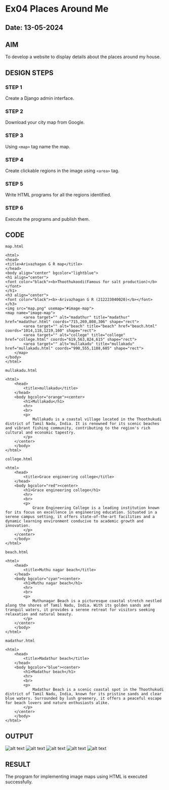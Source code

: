 # Ex04 Places Around Me
## Date: 13-05-2024

## AIM
To develop a website to display details about the places around my house.

## DESIGN STEPS

### STEP 1
Create a Django admin interface.

### STEP 2
Download your city map from Google.

### STEP 3
Using ```<map>``` tag name the map.

### STEP 4
Create clickable regions in the image using ```<area>``` tag.

### STEP 5
Write HTML programs for all the regions identified.

### STEP 6
Execute the programs and publish them.

## CODE
```
map.html

<html>
<head>
<title>Arivazhagan G R map</title>
</head>
<body align="center" bgcolor="lightblue">
<h1 align="center">
<font color="black"><b>Thoothukoodi(Famous for salt production)</b></font>
</h1>
<h3 align="center">
<font color="black"><b>-Arivazhagan G R (212223040020)</b></font>
</h3>
<img src="map.png" usemap="#image-map">
<map name="image-map">
        <area target="" alt="madathur" title="madathur" href="madathur.html" coords="715,269,808,306" shape="rect">
        <area target="" alt="beach" title="beach" href="beach.html" coords="1014,118,1219,160" shape="rect">
        <area target="" alt="college" title="college" href="college.html" coords="619,563,824,615" shape="rect">
        <area target="" alt="mullakadu" title="mullakadu" href="mullakadu.html" coords="990,555,1188,605" shape="rect">
    </map>
</body>
</html>

mullakadu.html

<html>
    <head>
        <title>mullakadu</title>
    </head>
    <body bgcolor="orange"><center>
        <h1>Mullakadu</h1>
        <hr>
        <br>
        <p>
            Mullakadu is a coastal village located in the Thoothukudi district of Tamil Nadu, India. It is renowned for its scenic beaches and vibrant fishing community, contributing to the region's rich cultural and economic tapestry.
        </p>
    </center>
    </body>
</html>

college.html

<html>
    <head>
        <title>Grace engineering college</title>
    </head>
    <body bgcolor="red"><center>
        <h1>Grace engineering college</h1>
        <hr>
        <br>
        <p>
            Grace Engineering College is a leading institution known for its focus on excellence in engineering education. Situated in a serene campus setting, it offers state-of-the-art facilities and a dynamic learning environment conducive to academic growth and innovation.
        </p>
    </center>
    </body>
</html>

beach.html

<html>
    <head>
        <title>Muthu nagar beach</title>
    </head>
    <body bgcolor="cyan"><center>
        <h1>Muthu nagar beach</h1>
        <hr>
        <br>
        <p>
            Muthunagar Beach is a picturesque coastal stretch nestled along the shores of Tamil Nadu, India. With its golden sands and tranquil waters, it provides a serene retreat for visitors seeking relaxation and natural beauty.
        </p>
    </center>
    </body>
</html>

madathur.html

<html>
    <head>
        <title>Madathur beach</title>
    </head>
    <body bgcolor="blue"><center>
        <h1>Madathur beach</h1>
        <hr>
        <br>
        <p>
            Madathur Beach is a scenic coastal spot in the Thoothukudi district of Tamil Nadu, India, known for its pristine sands and clear blue waters. Surrounded by lush greenery, it offers a peaceful escape for beach lovers and nature enthusiasts alike.
        </p>
    </center>
    </body>
</html>
```
## OUTPUT
![alt text](arivu/mapapp/static/map.png)
![alt text](<Screenshot 2024-05-15 001033.png>)
![alt text](<Screenshot 2024-05-15 001058.png>)
![alt text](<Screenshot 2024-05-15 001123.png>)
![alt text](<Screenshot 2024-05-15 001200.png>)

## RESULT
The program for implementing image maps using HTML is executed successfully.
